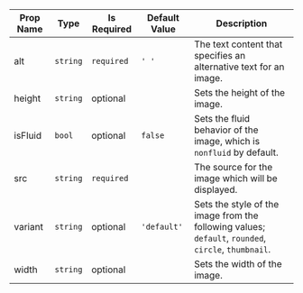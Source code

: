 | Prop Name | Type | Is Required | Default Value | Description |
|-|-|-|-|-|
| alt| `string`| `required`| `' '`| The text content that specifies an alternative text for an image.|
| height| `string`| optional| | Sets the height of the image.|
| isFluid| `bool`| optional| `false`| Sets the fluid behavior of the image, which is `nonfluid` by default.|
| src| `string`| `required`| | The source for the image which will be displayed.|
| variant| `string`| optional| `'default'`| Sets the style of the image from the following values; `default`, `rounded`, `circle`, `thumbnail`.|
| width| `string`| optional| | Sets the width of the image.|